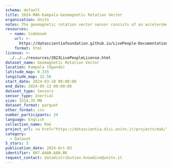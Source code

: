```yaml
---
schema: default
title: 2024-MAK-Kampala-Geomagnetic Rotation Vector
organization: Unitn
notes: The geomagnetic rotation vector sensor consists of an accelerometer + magnetometer which helps in conserving battery while using apps like Gmaps, Compass, etc. That sensor helps in finding where the phone is pointed at, with respect to the  magnetic poles and the phones orientation (landscape or portrait).  It is part of the Makerere data collection, which contains data about the everyday life activities of students coming from Makerere University located in Uganda. The data were collected via questionnaires, data coming from 30 smartphone sensors associated to thousand self-reported annotations over a period of 8 weeks.
resources:
  - name: Codebook
    url: >-
      https://datascientiafoundation.github.io/LivePeople-Documentation/codebooks/2024-MAK-Kampala-geomagneticrotationvector.html
    format: html
license: >-
  ./../../resources/2023LivePeopleLicense.html
dataset_name: Geomagnetic Rotation Vector
location: Kampala (Uganda)
latitude_map: 0.335
longitude_map: 32.56
start_date: 2024-03-18 00:00:00
end_date: 2024-05-13 00:00:00
dataset_type: Sensors
sensor_type: Inertial
size: 1524,35 MB
dataset_format: parquet
other_format: csv
number_participants: 24
language: English
collection_name: Mak
project_url: <a href="https://datascientia.disi.unitn.it/projects/mak/">https://datascientia.disi.unitn.it/projects/mak/</a>
category:
  - Dataset
5_stars: 3
publication_date: 2024-Oct-03
identifier: 007.AAAN.AAN.BK
request_contact: datadistribution.knowdive@unitn.it
---
```

